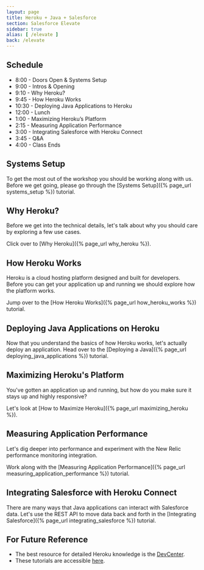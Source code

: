```yaml
---
layout: page
title: Heroku + Java + Salesforce
section: Salesforce Elevate
sidebar: true
alias: [ /elevate ]
back: /elevate
---
```


## Schedule

* 8:00 - Doors Open & Systems Setup
* 9:00 - Intros & Opening
* 9:10 - Why Heroku?
* 9:45 - How Heroku Works
* 10:30 - Deploying Java Applications to Heroku
* 12:00 - Lunch
* 1:00 - Maximizing Heroku’s Platform
* 2:15 - Measuring Application Performance
* 3:00 - Integrating Salesforce with Heroku Connect
* 3:45 - Q&A
* 4:00 - Class Ends

## Systems Setup

To get the most out of the workshop you should be working along with us. Before we get going, please go through the [Systems Setup]({% page_url systems_setup %}) tutorial.

## Why Heroku?

Before we get into the technical details, let's talk about why you should care by exploring a few use cases.

Click over to [Why Heroku]({% page_url why_heroku %}).

## How Heroku Works

Heroku is a cloud hosting platform designed and built for developers. Before you can get your application up and running we should explore how the platform works.

Jump over to the [How Heroku Works]({% page_url how_heroku_works %}) tutorial.

## Deploying Java Applications on Heroku

Now that you understand the basics of how Heroku works, let's actually deploy an application. Head over to the [Deploying a Java]({% page_url deploying_java_applications %}) tutorial.

## Maximizing Heroku's Platform

You've gotten an application up and running, but how do you make sure it stays up and highly responsive?

Let's look at [How to Maximize Heroku]({% page_url maximizing_heroku %}).

## Measuring Application Performance

Let's dig deeper into performance and experiment with the New Relic performance monitoring integration.

Work along with the [Measuring Application Performance]({% page_url measuring_application_performance %}) tutorial.

## Integrating Salesforce with Heroku Connect

There are many ways that Java applications can interact with Salesforce data. Let's use the REST API to move data back and forth in the [Integrating Salesforce]({% page_url integrating_salesforce %}) tutorial.

## For Future Reference

* The best resource for detailed Heroku knowledge is the [DevCenter](https://devcenter.heroku.com/).
* These tutorials are accessible [here](http://jumpstartlab.com/elevate).

